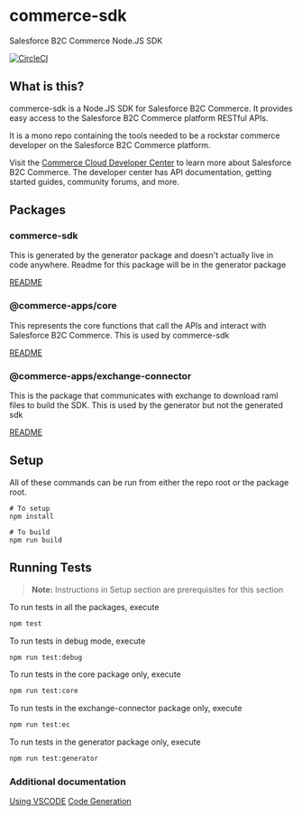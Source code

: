 # commerce-sdk

Salesforce B2C Commerce Node.JS SDK

[![CircleCI][circleci-image]][circleci-url]

## What is this?

commerce-sdk is a Node.JS SDK for Salesforce B2C Commerce. It provides easy access to the Salesforce B2C Commerce platform RESTful APIs.

It is a mono repo containing the tools needed to be a rockstar commerce developer on the Salesforce B2C Commerce platform.

Visit the [Commerce Cloud Developer Center](https://developer.commercecloud.com/) to learn more about Salesforce B2C Commerce. The developer center has API documentation, getting started guides, community forums, and more.

## Packages

### commerce-sdk

This is generated by the generator package and doesn't actually live in code anywhere.  Readme for this package will be in the generator package

[README](./packages/generator/README.md)

### @commerce-apps/core

This represents the core functions that call the APIs and interact with Salesforce B2C Commerce.  This is used by commerce-sdk

[README](./packages/core/README.md)

### @commerce-apps/exchange-connector

This is the package that communicates with exchange to download raml files to build the SDK.  This is used by the generator but not the generated sdk

[README](./packages/exchange-connector/README.md)

## Setup

All of these commands can be run from either the repo root or the package root.

    # To setup
    npm install

    # To build
    npm run build

## Running Tests
> **Note:** Instructions in Setup section are prerequisites for this section

To run tests in all the packages, execute
```bash
npm test
```
To run tests in debug mode, execute
```bash
npm run test:debug
```
To run tests in the core package only, execute
```bash
npm run test:core
```

To run tests in the exchange-connector package only, execute
```bash
npm run test:ec
```

To run tests in the generator package only, execute
```bash
npm run test:generator
```

### Additional documentation

[Using VSCODE](./docs/vscode.md)
[Code Generation](./packages/generator/docs/GENERATOR.md)


<!-- Markdown link & img dfn's -->
[circleci-image]: https://circleci.com/gh/SalesforceCommerceCloud/commerce-sdk.svg?style=svg&circle-token=c68cee5cb20ee75f00cbda1b0eec5b5484c58b2a
[circleci-url]: https://circleci.com/gh/SalesforceCommerceCloud/commerce-sdk

